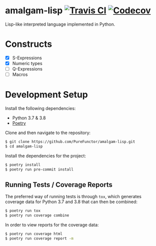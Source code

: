 # amalgam-lisp [![Travis CI](https://img.shields.io/travis/com/purefunctor/amalgam-lisp?label=build&logo=travis&style=flat-square)](https://travis-ci.com/github/PureFunctor/amalgam-lisp) [![Codecov](https://img.shields.io/codecov/c/gh/purefunctor/amalgam-lisp?label=codecov&logo=codecov&style=flat-square)](https://codecov.io/gh/PureFunctor/amalgam-lisp/)

Lisp-like interpreted language implemented in Python.

# Constructs
- [x] S-Expressions
- [x] Numeric types
- [ ] Q-Expressions
- [ ] Macros

# Development Setup
Install the following dependencies:
* Python 3.7 & 3.8
* [Poetry](https://python-poetry.org)

Clone and then navigate to the repository:
```bash
$ git clone https://github.com/PureFunctor/amalgam-lisp.git
$ cd amalgam-lisp
```

Install the dependencies for the project:
```bash
$ poetry install
$ poetry run pre-commit install
```

## Running Tests / Coverage Reports
The preferred way of running tests is through `tox`, which generates coverage data for Python 3.7 and 3.8 that can then be combined:
```bash
$ poetry run tox
$ poetry run coverage combine
```

In order to view reports for the coverage data:
```bash
$ poetry run coverage html
$ poetry run coverage report -m
```
